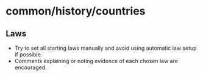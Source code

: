 # common/history/countries

## Laws

- Try to set all starting laws manually and avoid using automatic law setup if possible.
- Comments explaining or noting evidence of each chosen law are encouraged.
